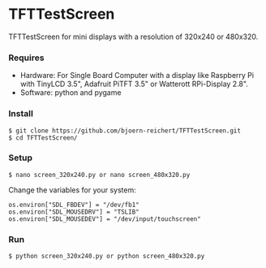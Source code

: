 # TFTTestScreen
TFTTestScreen for mini displays with a resolution of 320x240 or 480x320.

### Requires
* Hardware: For Single Board Computer with a display like Raspberry Pi with TinyLCD 3.5", Adafruit PiTFT 3.5" or Watterott RPi-Display 2.8".
* Software: python and pygame

### Install
```
$ git clone https://github.com/bjoern-reichert/TFTTestScreen.git
$ cd TFTTestScreen/
```

### Setup
```
$ nano screen_320x240.py or nano screen_480x320.py
```
Change the variables for your system: 
```
os.environ["SDL_FBDEV"] = "/dev/fb1"
os.environ["SDL_MOUSEDRV"] = "TSLIB"
os.environ["SDL_MOUSEDEV"] = "/dev/input/touchscreen"
```
### Run
```
$ python screen_320x240.py or python screen_480x320.py
```
